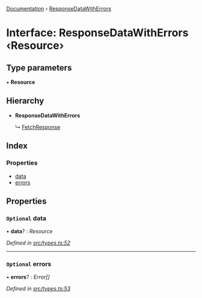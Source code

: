 [Documentation](../README.md) › [ResponseDataWithErrors](responsedatawitherrors.md)

# Interface: ResponseDataWithErrors ‹**Resource**›

## Type parameters

▪ **Resource**

## Hierarchy

* **ResponseDataWithErrors**

  ↳ [FetchResponse](fetchresponse.md)

## Index

### Properties

* [data](responsedatawitherrors.md#optional-data)
* [errors](responsedatawitherrors.md#optional-errors)

## Properties

### `Optional` data

• **data**? : *Resource*

*Defined in [src/types.ts:52](https://github.com/badbatch/getta/blob/dc9995e/src/types.ts#L52)*

___

### `Optional` errors

• **errors**? : *Error[]*

*Defined in [src/types.ts:53](https://github.com/badbatch/getta/blob/dc9995e/src/types.ts#L53)*
